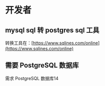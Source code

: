 # 开发者

## mysql sql 转 postgres sql 工具

转换工具在：[https://www.sqlines.com/online](https://www.sqlines.com/online)

## 需要 PostgreSQL 数据库

需求 PostgreSQL 数据库14


